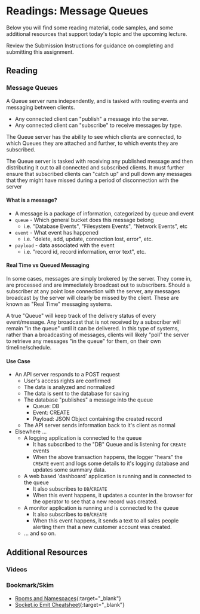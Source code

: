 # Readings: Message Queues

Below you will find some reading material, code samples, and some additional resources that support today's topic and the upcoming lecture.

Review the Submission Instructions for guidance on completing and submitting this assignment.

## Reading

### Message Queues

A Queue server runs independently, and is tasked with routing events and messaging between clients.

- Any connected client can "publish" a message into the server.
- Any connected client can "subscribe" to receive messages by type.

The Queue server has the ability to see which clients are connected,  to which Queues they are attached and further, to which events they are subscribed.

The Queue server is tasked with receiving any published message and then distributing it out to all connected and subscribed clients. It must further ensure that subscribed clients can "catch up" and pull down any messages that they might have missed during a period of disconnection with the server

#### What is a message?

- A message is a package of information, categorized by queue and event
- `queue` - Which general bucket does this message belong
  - i.e. "Database Events", "Filesystem Events", "Network Events", etc
- `event` - What event has happened
  - i.e. "delete, add, update, connection lost, error", etc.
- `payload` - data associated with the event
  - i.e. "record id, record information, error text", etc.

#### Real Time vs Queued Messaging

In some cases, messages are simply brokered by the server. They come in, are processed and are immediately broadcast out to subscribers. Should a subscriber at any point lose connection with the server, any messages broadcast by the server will clearly be missed by the client.  These are known as "Real Time" messaging systems.

A true "Queue" will keep track of the delivery status of every event/message. Any broadcast that is not received by a subscriber will remain "in the queue" until it can be delivered. In this type of systems, rather than a broadcasting of messages, clients will likely "poll" the server to retrieve any messages "in the queue" for them, on their own timeline/schedule.

#### **Use Case**

- An API server responds to a POST request
  - User's access rights are confirmed
  - The data is analyzed and normalized
  - The data is sent to the database for saving
  - The database "publishes" a message into the queue
    - Queue: DB
    - Event: CREATE
    - Payload: JSON Object containing the created record
  - The API server sends information back to it's client as normal
- Elsewhere ...
  - A logging application is connected to the queue
    - It has subscribed to the "DB" Queue and is listening for `CREATE` events
    - When the above transaction happens, the logger "hears" the `CREATE` event and logs some details to it's logging database and updates some summary data.
  - A web based 'dashboard' application is running and is connected to the queue
    - It also subscribes to `DB`/`CREATE`
    - When this event happens, it updates a counter in the browser for the operator to see that a new record was created.
  - A monitor application is running and is connected to the queue
    - It also subscribes to `DB`/`CREATE`
    - When this event happens, it sends a text to all sales people alerting them that a new customer account was created.
  - ... and so on.

## Additional Resources

### Videos

### Bookmark/Skim

- [Rooms and Namespaces](https://socket.io/docs/rooms-and-namespaces/){:target="_blank"}
- [Socket.io Emit Cheatsheet](https://socket.io/docs/emit-cheatsheet/){:target="_blank"}
